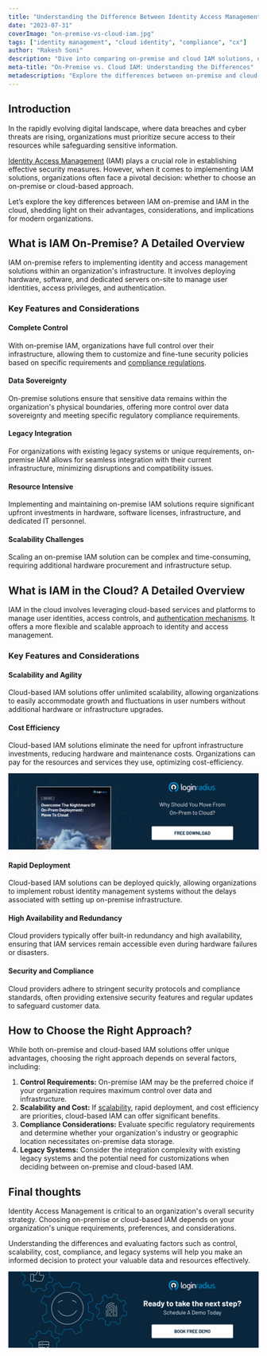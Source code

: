 ```yaml
---
title: "Understanding the Difference Between Identity Access Management On-Premise and Cloud"
date: "2023-07-31"
coverImage: "on-premise-vs-cloud-iam.jpg"
tags: ["identity management", "cloud identity", "compliance", "cx"]
author: "Rakesh Soni"
description: "Dive into comparing on-premise and cloud IAM solutions, understanding their unique features and factors to consider. Make the right choice to strengthen your organization's security and access management."
meta-title: "On-Premise vs. Cloud IAM: Understanding the Differences"
metadescription: "Explore the differences between on-premise and cloud-based IAM solutions. Discover the advantages and considerations to make an informed decision."
---
```

## Introduction

In the rapidly evolving digital landscape, where data breaches and cyber threats are rising, organizations must prioritize secure access to their resources while safeguarding sensitive information. 

[Identity Access Management](https://www.loginradius.com/blog/identity/what-is-iam/) (IAM) plays a crucial role in establishing effective security measures. However, when it comes to implementing IAM solutions, organizations often face a pivotal decision: whether to choose an on-premise or cloud-based approach. 

Let’s explore the key differences between IAM on-premise and IAM in the cloud, shedding light on their advantages, considerations, and implications for modern organizations.

## What is IAM On-Premise? A Detailed Overview 

IAM on-premise refers to implementing identity and access management solutions within an organization's infrastructure. It involves deploying hardware, software, and dedicated servers on-site to manage user identities, access privileges, and authentication.

### Key Features and Considerations

#### Complete Control

With on-premise IAM, organizations have full control over their infrastructure, allowing them to customize and fine-tune security policies based on specific requirements and [compliance regulations](https://www.loginradius.com/compliances/).

#### Data Sovereignty

On-premise solutions ensure that sensitive data remains within the organization's physical boundaries, offering more control over data sovereignty and meeting specific regulatory compliance requirements.

#### Legacy Integration

For organizations with existing legacy systems or unique requirements, on-premise IAM allows for seamless integration with their current infrastructure, minimizing disruptions and compatibility issues.

#### Resource Intensive

Implementing and maintaining on-premise IAM solutions require significant upfront investments in hardware, software licenses, infrastructure, and dedicated IT personnel.

#### Scalability Challenges

Scaling an on-premise IAM solution can be complex and time-consuming, requiring additional hardware procurement and infrastructure setup.

## What is IAM in the Cloud? A Detailed Overview 

IAM in the cloud involves leveraging cloud-based services and platforms to manage user identities, access controls, and [authentication mechanisms](https://www.loginradius.com/authentication/). It offers a more flexible and scalable approach to identity and access management.

### Key Features and Considerations

#### Scalability and Agility

Cloud-based IAM solutions offer unlimited scalability, allowing organizations to easily accommodate growth and fluctuations in user numbers without additional hardware or infrastructure upgrades.

#### Cost Efficiency

Cloud-based IAM solutions eliminate the need for upfront infrastructure investments, reducing hardware and maintenance costs. Organizations can pay for the resources and services they use, optimizing cost-efficiency.

[![WP-cloud](WP-cloud.png)](https://www.loginradius.com/resource/overcome-the-nightmare-of-on-prem-deployment-move-to-cloud/)

#### Rapid Deployment

Cloud-based IAM solutions can be deployed quickly, allowing organizations to implement robust identity management systems without the delays associated with setting up on-premise infrastructure.

#### High Availability and Redundancy

Cloud providers typically offer built-in redundancy and high availability, ensuring that IAM services remain accessible even during hardware failures or disasters.

#### Security and Compliance 

Cloud providers adhere to stringent security protocols and compliance standards, often providing extensive security features and regular updates to safeguard customer data.

## How to Choose the Right Approach?

While both on-premise and cloud-based IAM solutions offer unique advantages, choosing the right approach depends on several factors, including:

1. **Control Requirements:** On-premise IAM may be the preferred choice if your organization requires maximum control over data and infrastructure.
2. **Scalability and Cost:** If [scalability](https://www.loginradius.com/scalability/), rapid deployment, and cost efficiency are priorities, cloud-based IAM can offer significant benefits.
3. **Compliance Considerations:** Evaluate specific regulatory requirements and determine whether your organization's industry or geographic location necessitates on-premise data storage.
4. **Legacy Systems:** Consider the integration complexity with existing legacy systems and the potential need for customizations when deciding between on-premise and cloud-based IAM.

## Final thoughts 

Identity Access Management is critical to an organization's overall security strategy. Choosing on-premise or cloud-based IAM depends on your organization's unique requirements, preferences, and considerations. 

Understanding the differences and evaluating factors such as control, scalability, cost, compliance, and legacy systems will help you make an informed decision to protect your valuable data and resources effectively.

[![book-a-demo-loginradius](../../assets/book-a-demo-loginradius.png)](https://www.loginradius.com/contact-us?utm_source=blog&utm_medium=web&utm_campaign=understanding-on-premise-vs-cloud-iam-difference)